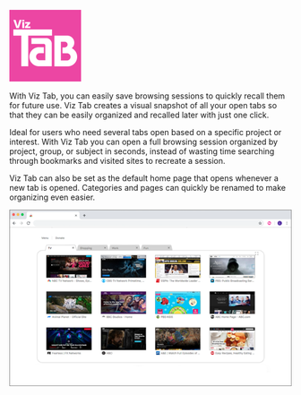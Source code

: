 ![](images/Photoshop/VizTabIcon.png)

With Viz Tab, you can easily save browsing sessions to quickly recall them for future use. Viz Tab creates a visual snapshot of all your open tabs so that they can be easily organized and recalled later with just one click.

Ideal for users who need several tabs open based on a specific project or interest. With Viz Tab you can open a full browsing session organized by project, group, or subject in seconds, instead of wasting time searching through bookmarks and visited sites to recreate a session.

Viz Tab can also be set as the default home page that opens whenever a new tab is opened. Categories and pages can quickly be renamed to make organizing even easier.

![](images/Photoshop/ScreenShot1.png)


